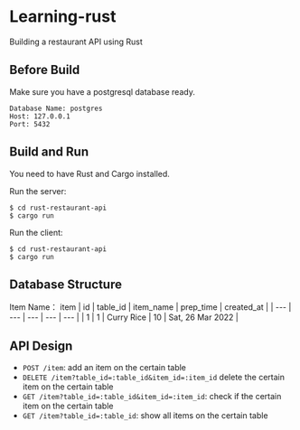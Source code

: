 # Learning-rust
Building a restaurant API using Rust

## Before Build
Make sure you have a postgresql database ready.

```
Database Name: postgres
Host: 127.0.0.1
Port: 5432
```

## Build and Run

You need to have Rust and Cargo installed.

Run the server:

```
$ cd rust-restaurant-api
$ cargo run
```

Run the client:

```
$ cd rust-restaurant-api
$ cargo run
```

## Database Structure
Item Name： item
| id | table_id | item_name | prep_time  | created_at |
| --- | --- | --- | --- | --- |
| 1 | 1 | Curry Rice | 10 | Sat, 26 Mar 2022 |

## API Design

- `POST /item`: add an item on the certain table
- `DELETE /item?table_id=:table_id&item_id=:item_id` delete the certain item on the certain table
- `GET /item?table_id=:table_id&item_id=:item_id`: check if the certain item on the certain table
- `GET /item?table_id=:table_id`: show all items on the certain table
